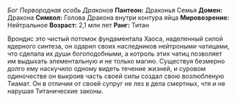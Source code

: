 *Бог Первородная особь Драконов*
**Пантеон:** Драконья Семья
**Домен:** Дракона
**Символ:** Голова Дракона внутри контура яйца
**Мировозрение:** Нейтральное
**Возраст:** 2,1 млн лет
**Ранг:** Титан

Врондис это чистый потомок фундаментала Хаоса, наделенный силой ядерного синтеза, он одарил своих наследников нейтроными чатицами, что сделала их души богоподобными, а котроль этих чатиц позволяет им выдыхать элементальную и не только магию. Существуя безмерно долго ему наскучило одному видеть течение жизней, и суровом одиночестве он выкроив часть своей силы создал свою возлюбленую Тиамат. Он в отличии от своей супруг не лез в дела смертных, чтя и не нарушая Титанические законы.